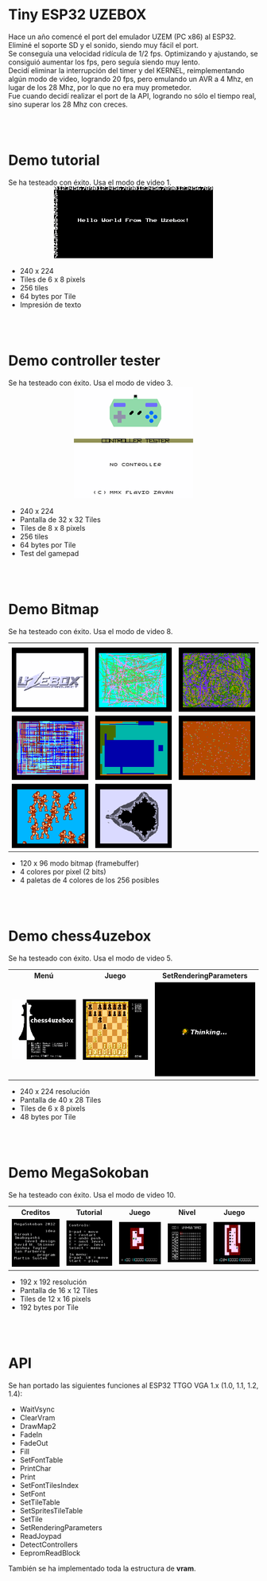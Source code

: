 # Tiny ESP32 UZEBOX
Hace un año comencé el port del emulador UZEM (PC x86) al ESP32. Eliminé el soporte SD y el sonido, siendo muy fácil el port.<br>
Se conseguía una velocidad ridícula de 1/2 fps. Optimizando y ajustando, se consiguió aumentar los fps, pero seguía siendo muy lento.<br>
Decidí eliminar la interrupción del timer y del KERNEL, reimplementando algún modo de video, logrando 20 fps, pero emulando un AVR a 4 Mhz, en lugar de los 28 Mhz, por lo que no era muy prometedor.<br>
Fue cuando decidí realizar el port de la API, logrando no sólo el tiempo real, sino superar los 28 Mhz con creces.

<br><br>
<h1>Demo tutorial</h1>
Se ha testeado con éxito. Usa el modo de video 1.
<center><img src='https://raw.githubusercontent.com/rpsubc8/ESP32TinyUzebox/main/preview/demos/tutorial.gif'></center>
<ul>
 <li>240 x 224</li> 
 <li>Tiles de 6 x 8 pixels</li>
 <li>256 tiles</li>
 <li>64 bytes por Tile</li>
 <li>Impresión de texto</li>
</ul>


<br><br>
<h1>Demo controller tester</h1>
Se ha testeado con éxito. Usa el modo de video 3.
<center><img src='https://raw.githubusercontent.com/rpsubc8/ESP32TinyUzebox/main/preview/demos/controllertester.gif'></center>
<ul>
 <li>240 x 224</li> 
 <li>Pantalla de 32 x 32 Tiles</li>
 <li>Tiles de 8 x 8 pixels</li>
 <li>256 tiles</li>
 <li>64 bytes por Tile</li>
 <li>Test del gamepad</li>
</ul>


<br><br>
<h1>Demo Bitmap</h1>
Se ha testeado con éxito. Usa el modo de video 8.
<center>
 <table>
  <tr>
   <th></th>
   <th></th>
   <th></th>
  </tr>
  <tr>
   <td><img src='https://raw.githubusercontent.com/rpsubc8/ESP32TinyUzebox/main/preview/demos/bitmapdemo01.gif'></td>
   <td><img src='https://raw.githubusercontent.com/rpsubc8/ESP32TinyUzebox/main/preview/demos/bitmapdemo02.gif'></td>
   <td><img src='https://raw.githubusercontent.com/rpsubc8/ESP32TinyUzebox/main/preview/demos/bitmapdemo03.gif'></td>
  </tr>
  <tr>
   <td><img src='https://raw.githubusercontent.com/rpsubc8/ESP32TinyUzebox/main/preview/demos/bitmapdemo04.gif'></td>
   <td><img src='https://raw.githubusercontent.com/rpsubc8/ESP32TinyUzebox/main/preview/demos/bitmapdemo05.gif'></td>
   <td><img src='https://raw.githubusercontent.com/rpsubc8/ESP32TinyUzebox/main/preview/demos/bitmapdemo06.gif'> </td>
  </tr>
  <tr>
   <td><img src='https://raw.githubusercontent.com/rpsubc8/ESP32TinyUzebox/main/preview/demos/bitmapdemo07.gif'></td>
   <td><img src='https://raw.githubusercontent.com/rpsubc8/ESP32TinyUzebox/main/preview/demos/bitmapdemo08.gif'></td>
   <td></td>
  </tr>
 </table> 
</center> 
<ul>
 <li>120 x 96 modo bitmap (framebuffer)</li> 
 <li>4 colores por pixel (2 bits)</li>
 <li>4 paletas de 4 colores de los 256 posibles</li> 
</ul>
 

<br><br>
<h1>Demo chess4uzebox</h1>
Se ha testeado con éxito. Usa el modo de video 5.
<center>
 <table>
  <tr>
   <th>Menú</th>
   <th>Juego</th>
   <th>SetRenderingParameters</th>
  </tr>
  <tr>
   <td><img src='https://raw.githubusercontent.com/rpsubc8/ESP32TinyUzebox/main/preview/demos/chess4uzebox01.gif'></td>
   <td><img src='https://raw.githubusercontent.com/rpsubc8/ESP32TinyUzebox/main/preview/demos/chess4uzebox02.gif'></td>
   <td><img src='https://raw.githubusercontent.com/rpsubc8/ESP32TinyUzebox/main/preview/demos/chess4uzebox03.gif'></td>
  </tr>
 </table>
</center> 
<ul>
 <li>240 x 224 resolución</li> 
 <li>Pantalla de 40 x 28 Tiles</li>
 <li>Tiles de 6 x 8 pixels</li> 
 <li>48 bytes por Tile</li>
</ul>


<br><br>
<h1>Demo MegaSokoban</h1>
Se ha testeado con éxito. Usa el modo de video 10.
<center>
 <table>
  <tr>
   <th>Creditos</th>
   <th>Tutorial</th>
   <th>Juego</th>
   <th>Nivel</th>
   <th>Juego</th>
  </tr>
  <tr>
   <td><img src='https://raw.githubusercontent.com/rpsubc8/ESP32TinyUzebox/main/preview/demos/megasokoban01.gif'></td>
   <td><img src='https://raw.githubusercontent.com/rpsubc8/ESP32TinyUzebox/main/preview/demos/megasokoban02.gif'></td>
   <td><img src='https://raw.githubusercontent.com/rpsubc8/ESP32TinyUzebox/main/preview/demos/megasokoban03.gif'></td>
   <td><img src='https://raw.githubusercontent.com/rpsubc8/ESP32TinyUzebox/main/preview/demos/megasokoban04.gif'></td>
   <td><img src='https://raw.githubusercontent.com/rpsubc8/ESP32TinyUzebox/main/preview/demos/megasokoban05.gif'></td>
  </tr>
 </table>
</center>
<ul>
 <li>192 x 192 resolución</li> 
 <li>Pantalla de 16 x 12 Tiles</li>
 <li>Tiles de 12 x 16 pixels</li> 
 <li>192 bytes por Tile</li>
</ul>
 
 
<br><br>
<h1>API</h1>
Se han portado las siguientes funciones al ESP32 TTGO VGA 1.x (1.0, 1.1, 1.2, 1.4):
<ul>
 <li>WaitVsync</li> 
 <li>ClearVram</li>
 <li>DrawMap2</li>
 <li>FadeIn</li>
 <li>FadeOut</li>
 <li>Fill</li>
 <li>SetFontTable</li>
 <li>PrintChar</li>
 <li>Print</li>
 <li>SetFontTilesIndex</li>
 <li>SetFont</li>
 <li>SetTileTable</li>
 <li>SetSpritesTileTable</li>
 <li>SetTile</li>
 <li>SetRenderingParameters</li>
 <li>ReadJoypad</li>
 <li>DetectControllers</li>
 <li>EepromReadBlock</li>
</ul>

También se ha implementado toda la estructura de <b>vram</b>.
<br><br>
